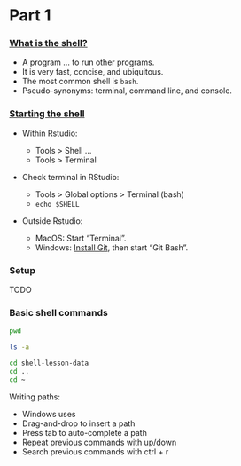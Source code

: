 
# Part 1

### [What is the shell?](https://happygitwithr.com/shell.html#what-is-the-shell)

-   A program … to run other programs.
-   It is very fast, concise, and ubiquitous.
-   The most common shell is `bash`.
-   Pseudo-synonyms: terminal, command line, and console.

### [Starting the shell](https://happygitwithr.com/shell.html#starting-the-shell)

-   Within Rstudio:

    -   Tools &gt; Shell …
    -   Tools &gt; Terminal

-   Check terminal in RStudio:

    -   Tools &gt; Global options &gt; Terminal (bash)
    -   `echo $SHELL`

-   Outside Rstudio:

    -   MacOS: Start “Terminal”.
    -   Windows: [Install
        Git](https://happygitwithr.com/install-git.html), then start
        “Git Bash”.

### Setup

TODO

### Basic shell commands

``` bash
pwd

ls -a

cd shell-lesson-data
cd ..
cd ~
```

Writing paths:

-   Windows uses  
-   Drag-and-drop to insert a path
-   Press tab to auto-complete a path
-   Repeat previous commands with up/down
-   Search previous commands with ctrl + r
